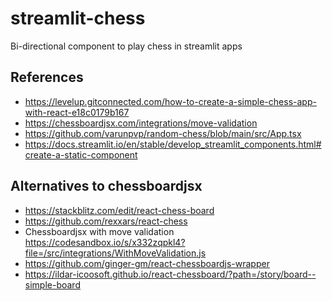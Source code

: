 # streamlit-chess
Bi-directional component to play chess in streamlit apps

## References
- https://levelup.gitconnected.com/how-to-create-a-simple-chess-app-with-react-e18c0179b167
- https://chessboardjsx.com/integrations/move-validation
- https://github.com/varunpvp/random-chess/blob/main/src/App.tsx
- https://docs.streamlit.io/en/stable/develop_streamlit_components.html#create-a-static-component

## Alternatives to chessboardjsx
- https://stackblitz.com/edit/react-chess-board
- https://github.com/rexxars/react-chess
- Chessboardjsx with move validation https://codesandbox.io/s/x332zqpkl4?file=/src/integrations/WithMoveValidation.js
- https://github.com/ginger-gm/react-chessboardjs-wrapper
- https://ildar-icoosoft.github.io/react-chessboard/?path=/story/board--simple-board